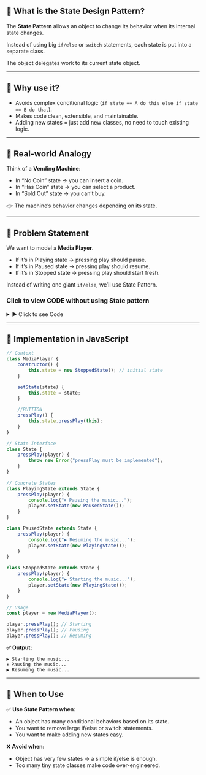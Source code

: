 ## 🔹 What is the State Design Pattern?

The **State Pattern** allows an object to change its behavior when its internal state changes.

Instead of using big `if/else` or `switch` statements, each state is put into a separate class.

The object delegates work to its current state object.

---

## 🔹 Why use it?

- Avoids complex conditional logic (`if state == A do this else if state == B do that`).
- Makes code clean, extensible, and maintainable.
- Adding new states = just add new classes, no need to touch existing logic.

---

## 🔹 Real-world Analogy

Think of a **Vending Machine**:

- In “No Coin” state → you can insert a coin.
- In “Has Coin” state → you can select a product.
- In “Sold Out” state → you can’t buy.

👉 The machine’s behavior changes depending on its state.

---

## 🔹 Problem Statement

We want to model a **Media Player**.

- If it’s in Playing state → pressing play should pause.
- If it’s in Paused state → pressing play should resume.
- If it’s in Stopped state → pressing play should start fresh.

Instead of writing one giant `if/else`, we’ll use State Pattern.

### Click to view CODE without using State pattern
<details>
<summary>▶️ Click to see Code</summary>

```js
class MediaPlayer {
  constructor() {
    this.state = "stopped"; // could be "playing", "paused"
  }

  pressPlay() {
    if (this.state === "stopped") {
      console.log("▶️ Starting the music...");
      this.state = "playing";
    } else if (this.state === "playing") {
      console.log("⏸ Pausing the music...");
      this.state = "paused";
    } else if (this.state === "paused") {
      console.log("▶️ Resuming the music...");
      this.state = "playing";
    }
  }
}

// Usage
const player = new MediaPlayer();
player.pressPlay(); // Starting
player.pressPlay(); // Pausing
player.pressPlay(); // Resuming

```

</details>

---

## 🔹 Implementation in JavaScript

```js
// Context
class MediaPlayer {
	constructor() {
		this.state = new StoppedState(); // initial state
	}

	setState(state) {
		this.state = state;
	}

    //BUTTTON
	pressPlay() {
		this.state.pressPlay(this);
	}
}

// State Interface
class State {
	pressPlay(player) {
		throw new Error("pressPlay must be implemented");
	}
}

// Concrete States
class PlayingState extends State {
	pressPlay(player) {
		console.log("⏸ Pausing the music...");
		player.setState(new PausedState());
	}
}

class PausedState extends State {
	pressPlay(player) {
		console.log("▶️ Resuming the music...");
		player.setState(new PlayingState());
	}
}

class StoppedState extends State {
	pressPlay(player) {
		console.log("▶️ Starting the music...");
		player.setState(new PlayingState());
	}
}

// Usage
const player = new MediaPlayer();

player.pressPlay(); // Starting
player.pressPlay(); // Pausing
player.pressPlay(); // Resuming
```

**✅ Output:**
```
▶️ Starting the music...
⏸ Pausing the music...
▶️ Resuming the music...
```

---

## 🔑 When to Use

✅ **Use State Pattern when:**

- An object has many conditional behaviors based on its state.
- You want to remove large if/else or switch statements.
- You want to make adding new states easy.

❌ **Avoid when:**

- Object has very few states → a simple if/else is enough.
- Too many tiny state classes make code over-engineered.
